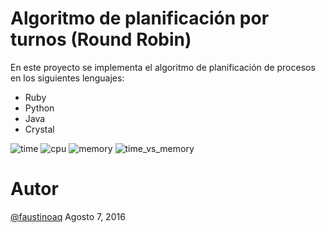 # Algoritmo de planificación por turnos (Round Robin)

En este proyecto se implementa el algoritmo de planificación de
procesos en los siguientes lenguajes:

* Ruby
* Python
* Java
* Crystal

![time](https://raw.githubusercontent.com/faustinoaq/RoundRobin/master/time.png)
![cpu](https://raw.githubusercontent.com/faustinoaq/RoundRobin/master/cpu.png)
![memory](https://raw.githubusercontent.com/faustinoaq/RoundRobin/master/memory.png)
![time_vs_memory](https://raw.githubusercontent.com/faustinoaq/RoundRobin/master/time_vs_memory.png)

# Autor
[@faustinoaq](http://github.com/faustinoaq) Agosto 7, 2016